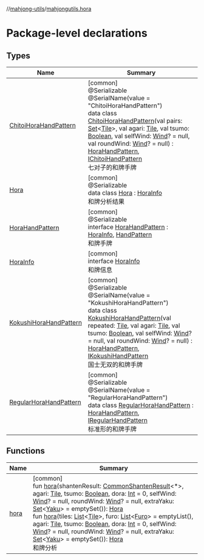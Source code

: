 //[mahjong-utils](../../index.md)/[mahjongutils.hora](index.md)

# Package-level declarations

## Types

| Name | Summary |
|---|---|
| [ChitoiHoraHandPattern](-chitoi-hora-hand-pattern/index.md) | [common]<br>@Serializable<br>@SerialName(value = &quot;ChitoiHoraHandPattern&quot;)<br>data class [ChitoiHoraHandPattern](-chitoi-hora-hand-pattern/index.md)(val pairs: [Set](https://kotlinlang.org/api/latest/jvm/stdlib/kotlin.collections/-set/index.html)&lt;[Tile](../mahjongutils.models/-tile/index.md)&gt;, val agari: [Tile](../mahjongutils.models/-tile/index.md), val tsumo: [Boolean](https://kotlinlang.org/api/latest/jvm/stdlib/kotlin/-boolean/index.html), val selfWind: [Wind](../mahjongutils.models/-wind/index.md)? = null, val roundWind: [Wind](../mahjongutils.models/-wind/index.md)? = null) : [HoraHandPattern](-hora-hand-pattern/index.md), [IChitoiHandPattern](../mahjongutils.models.hand/-i-chitoi-hand-pattern/index.md)<br>七对子的和牌手牌 |
| [Hora](-hora/index.md) | [common]<br>@Serializable<br>data class [Hora](-hora/index.md) : [HoraInfo](-hora-info/index.md)<br>和牌分析结果 |
| [HoraHandPattern](-hora-hand-pattern/index.md) | [common]<br>@Serializable<br>interface [HoraHandPattern](-hora-hand-pattern/index.md) : [HoraInfo](-hora-info/index.md), [HandPattern](../mahjongutils.models.hand/-hand-pattern/index.md)<br>和牌手牌 |
| [HoraInfo](-hora-info/index.md) | [common]<br>interface [HoraInfo](-hora-info/index.md)<br>和牌信息 |
| [KokushiHoraHandPattern](-kokushi-hora-hand-pattern/index.md) | [common]<br>@Serializable<br>@SerialName(value = &quot;KokushiHoraHandPattern&quot;)<br>data class [KokushiHoraHandPattern](-kokushi-hora-hand-pattern/index.md)(val repeated: [Tile](../mahjongutils.models/-tile/index.md), val agari: [Tile](../mahjongutils.models/-tile/index.md), val tsumo: [Boolean](https://kotlinlang.org/api/latest/jvm/stdlib/kotlin/-boolean/index.html), val selfWind: [Wind](../mahjongutils.models/-wind/index.md)? = null, val roundWind: [Wind](../mahjongutils.models/-wind/index.md)? = null) : [HoraHandPattern](-hora-hand-pattern/index.md), [IKokushiHandPattern](../mahjongutils.models.hand/-i-kokushi-hand-pattern/index.md)<br>国士无双的和牌手牌 |
| [RegularHoraHandPattern](-regular-hora-hand-pattern/index.md) | [common]<br>@Serializable<br>@SerialName(value = &quot;RegularHoraHandPattern&quot;)<br>data class [RegularHoraHandPattern](-regular-hora-hand-pattern/index.md) : [HoraHandPattern](-hora-hand-pattern/index.md), [IRegularHandPattern](../mahjongutils.models.hand/-i-regular-hand-pattern/index.md)<br>标准形的和牌手牌 |

## Functions

| Name | Summary |
|---|---|
| [hora](hora.md) | [common]<br>fun [hora](hora.md)(shantenResult: [CommonShantenResult](../mahjongutils.shanten/-common-shanten-result/index.md)&lt;*&gt;, agari: [Tile](../mahjongutils.models/-tile/index.md), tsumo: [Boolean](https://kotlinlang.org/api/latest/jvm/stdlib/kotlin/-boolean/index.html), dora: [Int](https://kotlinlang.org/api/latest/jvm/stdlib/kotlin/-int/index.html) = 0, selfWind: [Wind](../mahjongutils.models/-wind/index.md)? = null, roundWind: [Wind](../mahjongutils.models/-wind/index.md)? = null, extraYaku: [Set](https://kotlinlang.org/api/latest/jvm/stdlib/kotlin.collections/-set/index.html)&lt;[Yaku](../mahjongutils.yaku/-yaku/index.md)&gt; = emptySet()): [Hora](-hora/index.md)<br>fun [hora](hora.md)(tiles: [List](https://kotlinlang.org/api/latest/jvm/stdlib/kotlin.collections/-list/index.html)&lt;[Tile](../mahjongutils.models/-tile/index.md)&gt;, furo: [List](https://kotlinlang.org/api/latest/jvm/stdlib/kotlin.collections/-list/index.html)&lt;[Furo](../mahjongutils.models/-furo/index.md)&gt; = emptyList(), agari: [Tile](../mahjongutils.models/-tile/index.md), tsumo: [Boolean](https://kotlinlang.org/api/latest/jvm/stdlib/kotlin/-boolean/index.html), dora: [Int](https://kotlinlang.org/api/latest/jvm/stdlib/kotlin/-int/index.html) = 0, selfWind: [Wind](../mahjongutils.models/-wind/index.md)? = null, roundWind: [Wind](../mahjongutils.models/-wind/index.md)? = null, extraYaku: [Set](https://kotlinlang.org/api/latest/jvm/stdlib/kotlin.collections/-set/index.html)&lt;[Yaku](../mahjongutils.yaku/-yaku/index.md)&gt; = emptySet()): [Hora](-hora/index.md)<br>和牌分析 |
